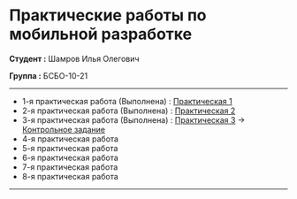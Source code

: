 # Практические работы по мобильной разработке

**Студент :** Шамров Илья Олегович

**Группа :** БСБО-10-21

---

- 1-я практическая работа (Выполнена) : <a href="https://github.com/Breez97/MobileAppsPractices/tree/main/Lesson1">Практическая 1</a>
- 2-я практическая работа (Выполнена) : <a href="https://github.com/Breez97/MobileAppsPractices/tree/main/Lesson2">Практическая 2</a>
- 3-я практическая работа (Выполнена) : <a href="https://github.com/Breez97/MobileAppsPractices/tree/main/Lesson3">Практическая 3</a> -> <a href="https://github.com/Breez97/MobileAppsPractices/tree/main/MireaProject">Контрольное задание</a>
- 4-я практическая работа
- 5-я практическая работа
- 6-я практическая работа
- 7-я практическая работа
- 8-я практическая работа

---
